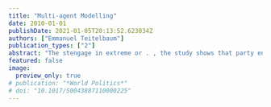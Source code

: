 ```yaml
---
title: "Multi-agent Modelling"
date: 2010-01-01
publishDate: 2021-01-05T20:13:52.623034Z
authors: ["Emmanuel Teitelbaum"]
publication_types: ["2"]
abstract: "The stengage in extreme or . , the study shows that party encompassment is a better predictor of  the ideological orientation of tcal exclusion or ."
featured: false
image:
  preview_only: true
# publication: "*World Politics*"
# doi: "10.1017/S0043887110000225"
---
```


